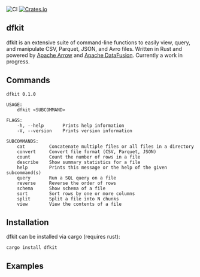 ![CI](https://github.com/jsai28/dfkit/actions/workflows/ci.yml/badge.svg)
[![Crates.io](https://img.shields.io/crates/v/dfkit)](https://crates.io/crates/dfkit)

## dfkit
dfkit is an extensive suite of command-line functions to easily view, query, and manipulate CSV, Parquet, JSON, and Avro files. Written in Rust and powered by [Apache Arrow](https://github.com/apache/arrow) and [Apache DataFusion](https://github.com/apache/datafusion). Currently a work in progress.

## Commands
```
dfkit 0.1.0

USAGE:
    dfkit <SUBCOMMAND>

FLAGS:
    -h, --help       Prints help information
    -V, --version    Prints version information

SUBCOMMANDS:
    cat         Concatenate multiple files or all files in a directory
    convert     Convert file format (CSV, Parquet, JSON)
    count       Count the number of rows in a file
    describe    Show summary statistics for a file
    help        Prints this message or the help of the given subcommand(s)
    query       Run a SQL query on a file
    reverse     Reverse the order of rows
    schema      Show schema of a file
    sort        Sort rows by one or more columns
    split       Split a file into N chunks
    view        View the contents of a file

```
## Installation
dfkit can be installed via cargo (requires rust):
```
cargo install dfkit
```
## Examples
